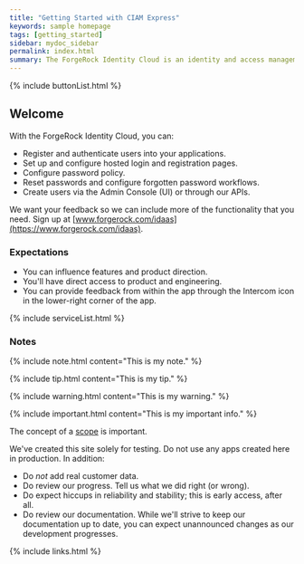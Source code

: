 ```yaml
---
title: "Getting Started with CIAM Express"
keywords: sample homepage
tags: [getting_started]
sidebar: mydoc_sidebar
permalink: index.html
summary: The ForgeRock Identity Cloud is an identity and access management solution. It can help you integrate authentication and authorization into your applications.
---
```


{% include buttonList.html %}

## Welcome

With the ForgeRock Identity Cloud, you can:
- Register and authenticate users into your applications.
- Set up and configure hosted login and registration pages.
- Configure password policy.
- Reset passwords and configure forgotten password workflows.
- Create users via the Admin Console (UI) or through our APIs.


We want your feedback so we can include more of the functionality that you need. Sign up at [www.forgerock.com/idaas](https://www.forgerock.com/idaas).

### Expectations
- You can influence features and product direction.
- You'll have direct access to product and engineering.
- You can provide feedback from within the app through the Intercom icon in the lower-right corner of the app.

{% include serviceList.html %}

### Notes

{% include note.html content="This is my note." %}

{% include tip.html content="This is my tip." %}

{% include warning.html content="This is my warning." %}

{% include important.html content="This is my important info." %}



The concept of a <a href="#" data-toggle="tooltip" data-original-title="{{site.data.glossary.scope}}">scope</a> is important.



We've created this site solely for testing. Do not use any apps created
here in production. In addition:

- Do *not* add real customer data.
- Do review our progress. Tell us what we did right (or wrong).
- Do expect hiccups in reliability and stability; this is early access, after
all.
- Do review our documentation. While we'll strive to keep our documentation up
to date, you can expect unannounced changes as our development progresses.


{% include links.html %}
